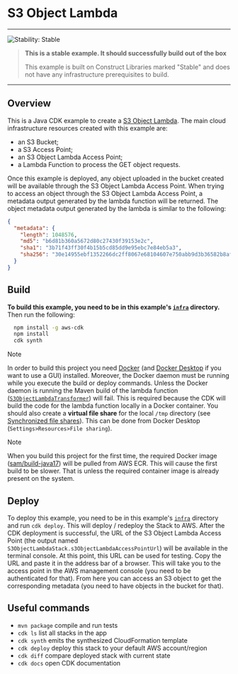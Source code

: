 # S3 Object Lambda

<!--BEGIN STABILITY BANNER-->

---
![Stability: Stable](https://img.shields.io/badge/stability-Stable-success.svg?style=for-the-badge)
> **This is a stable example. It should successfully build out of the box**
>
> This example is built on Construct Libraries marked "Stable" and does not have any infrastructure prerequisites to build.
---

<!--END STABILITY BANNER-->

## Overview

This is a Java CDK example to create a [S3 Object Lambda](https://docs.aws.amazon.com/AmazonS3/latest/userguide/transforming-objects.html).
The main cloud infrastructure resources created with this example are:
- an S3 Bucket;
- a S3 Access Point;
- an S3 Object Lambda Access Point;
- a Lambda Function to process the GET object requests.

Once this example is deployed, any object uploaded in the bucket created will be available through the S3 Object Lambda Access Point.
When trying to access an object through the S3 Object Lambda Access Point, a metadata output generated by the lambda function will be returned.
The object metadata output generated by the lambda is similar to the following:
```json
{
  "metadata": {
    "length": 1048576,
    "md5": "b6d81b360a5672d80c27430f39153e2c",
    "sha1": "3b71f43ff30f4b15b5cd85dd9e95ebc7e84eb5a3",
    "sha256": "30e14955ebf1352266dc2ff8067e68104607e750abb9d3b36582b8af909fcb58"
  }
}
```

## Build

**To build this example, you need to be in this example's [`infra`](infra) directory.** Then run the following:
```bash
  npm install -g aws-cdk
  npm install
  cdk synth
```
> [!NOTE]
> In order to build this project you need [Docker](https://www.docker.com/) (and [Docker Desktop](https://www.docker.com/products/docker-desktop/) if you want to use a GUI) installed.
> Moreover, the Docker daemon must be running while you execute the build or deploy commands.
> Unless the Docker daemon is running the Maven build of the lambda function ([`S3ObjectLambdaTransformer`](lambda/src/main/java/com/myorg/S3ObjectLambdaTransformer.java)) will fail.
> This is required because the CDK will build the code for the lambda function locally in a Docker container.
> You should also create a **virtual file share** for the local `/tmp` directory (see [Synchronized file shares](https://docs.docker.com/desktop/synchronized-file-sharing/)).
> This can be done from Docker Desktop (`Settings>Resources>File sharing`).

> [!NOTE]
> When you build this project for the first time, the required Docker image ([sam/build-java17](https://gallery.ecr.aws/sam/build-java17)) will be pulled from AWS ECR.
> This will cause the first build to be slower.
> That is unless the required container image is already present on the system.

## Deploy

To deploy this example, you need to be in this example's [`infra`](infra) directory and run `cdk deploy`.
This will deploy / redeploy the Stack to AWS.
After the CDK deployment is successful, the URL of the S3 Object Lambda Access Point (the output named `S3ObjectLambdaStack.s3ObjectLambdaAccessPointUrl`) will be available in the terminal console.
At this point, this URL can be used for testing.
Copy the URL and paste it in the address bar of a browser.
This will take you to the access point in the AWS management console (you need to be authenticated for that).
From here you can access an S3 object to get the corresponding metadata (you need to have objects in the bucket for that).

## Useful commands

 * `mvn package`     compile and run tests
 * `cdk ls`          list all stacks in the app
 * `cdk synth`       emits the synthesized CloudFormation template
 * `cdk deploy`      deploy this stack to your default AWS account/region
 * `cdk diff`        compare deployed stack with current state
 * `cdk docs`        open CDK documentation
